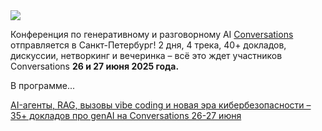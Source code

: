 <!--2025-05-21 13:50:45-->
<div class="yb">
  <div class="rss habr"><img src="https://habrastorage.org/getpro/habr/upload_files/79e/385/440/79e385440000179a42c0069b73a5f264.jpg" /><p>Конференция по генеративному и разговорному AI <a href="https://conversations-ai.com/?utm_source=habr&amp;utm_medium=post&amp;utm_campaign=conf">Conversations</a> отправляется в Санкт-Петербург! 2 дня, 4 трека, 40+ докладов, дискуссии, нетворкинг и вечеринка – всё это ждет участников Conversations <strong>26 и 27 июня 2025 года.</strong></p><p>В программе... <p class="titl"><a href="https://habr.com/ru/companies/just_ai/news/911558/?utm_source=habrahabr&utm_medium=rss&utm_campaign=911558">AI-агенты, RAG, вызовы vibe coding и новая эра кибербезопасности – 35+ докладов про genAI на Conversations 26-27 июня</a></p></div>
</div>
